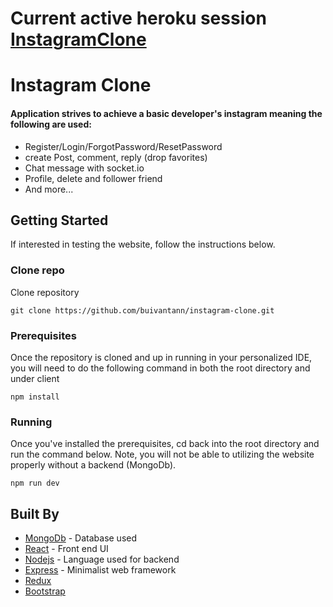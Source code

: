 # Current active heroku session [InstagramClone](https://instagram-clone-mernstack.herokuapp.com)

# Instagram Clone

#### Application strives to achieve a basic developer's instagram meaning the following are used: 

- Register/Login/ForgotPassword/ResetPassword
- create Post, comment, reply (drop favorites)
- Chat message with socket.io
- Profile, delete and follower friend
- And more...


## Getting Started

If interested in testing the website, follow the instructions below.

### Clone repo

Clone repository 

```
git clone https://github.com/buivantann/instagram-clone.git
```



### Prerequisites

Once the repository is cloned and up in running in your personalized IDE, you will need to do the following command in both the root directory and under client

```
npm install
```

### Running

Once you've installed the prerequisites, cd back into the root directory and run the command below. Note, you will not be able to utilizing the website properly without a backend (MongoDb).

```
npm run dev
```

## Built By  

- [MongoDb](https://www.mongodb.com/) - Database used
- [React](https://reactjs.org/) - Front end UI
- [Nodejs](https://nodejs.org/en/) - Language used for backend
- [Express](https://expressjs.com/) - Minimalist web framework
- [Redux](https://redux.js.org/)
- [Bootstrap](https://getbootstrap.com/)

  
